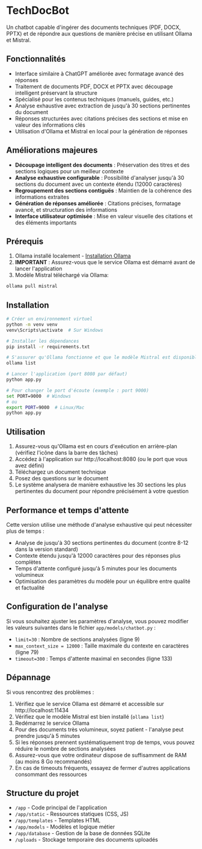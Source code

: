 # TechDocBot

Un chatbot capable d'ingérer des documents techniques (PDF, DOCX, PPTX) et de répondre aux questions de manière précise en utilisant Ollama et Mistral.

## Fonctionnalités
- Interface similaire à ChatGPT améliorée avec formatage avancé des réponses
- Traitement de documents PDF, DOCX et PPTX avec découpage intelligent préservant la structure
- Spécialisé pour les contenus techniques (manuels, guides, etc.)
- Analyse exhaustive avec extraction de jusqu'à 30 sections pertinentes du document
- Réponses structurées avec citations précises des sections et mise en valeur des informations clés
- Utilisation d'Ollama et Mistral en local pour la génération de réponses

## Améliorations majeures
- **Découpage intelligent des documents** : Préservation des titres et des sections logiques pour un meilleur contexte
- **Analyse exhaustive configurable** : Possibilité d'analyser jusqu'à 30 sections du document avec un contexte étendu (12000 caractères)
- **Regroupement des sections contiguës** : Maintien de la cohérence des informations extraites
- **Génération de réponses améliorée** : Citations précises, formatage avancé, et structuration des informations
- **Interface utilisateur optimisée** : Mise en valeur visuelle des citations et des éléments importants

## Prérequis
1. Ollama installé localement - [Installation Ollama](https://ollama.com)
2. **IMPORTANT** : Assurez-vous que le service Ollama est démarré avant de lancer l'application
3. Modèle Mistral téléchargé via Ollama:
```bash
ollama pull mistral
```

## Installation

```bash
# Créer un environnement virtuel
python -m venv venv
venv\Scripts\activate  # Sur Windows

# Installer les dépendances
pip install -r requirements.txt

# S'assurer qu'Ollama fonctionne et que le modèle Mistral est disponible
ollama list

# Lancer l'application (port 8080 par défaut)
python app.py

# Pour changer le port d'écoute (exemple : port 9000)
set PORT=9000  # Windows
# ou
export PORT=9000  # Linux/Mac
python app.py
```

## Utilisation
1. Assurez-vous qu'Ollama est en cours d'exécution en arrière-plan (vérifiez l'icône dans la barre des tâches)
2. Accédez à l'application sur http://localhost:8080 (ou le port que vous avez défini)
3. Téléchargez un document technique
4. Posez des questions sur le document
5. Le système analysera de manière exhaustive les 30 sections les plus pertinentes du document pour répondre précisément à votre question

## Performance et temps d'attente
Cette version utilise une méthode d'analyse exhaustive qui peut nécessiter plus de temps :
- Analyse de jusqu'à 30 sections pertinentes du document (contre 8-12 dans la version standard)
- Contexte étendu jusqu'à 12000 caractères pour des réponses plus complètes
- Temps d'attente configuré jusqu'à 5 minutes pour les documents volumineux
- Optimisation des paramètres du modèle pour un équilibre entre qualité et factualité

## Configuration de l'analyse
Si vous souhaitez ajuster les paramètres d'analyse, vous pouvez modifier les valeurs suivantes dans le fichier `app/models/chatbot.py` :
- `limit=30` : Nombre de sections analysées (ligne 9)
- `max_context_size = 12000` : Taille maximale du contexte en caractères (ligne 79)
- `timeout=300` : Temps d'attente maximal en secondes (ligne 133)

## Dépannage
Si vous rencontrez des problèmes :
1. Vérifiez que le service Ollama est démarré et accessible sur http://localhost:11434
2. Vérifiez que le modèle Mistral est bien installé (`ollama list`)
3. Redémarrez le service Ollama
4. Pour des documents très volumineux, soyez patient - l'analyse peut prendre jusqu'à 5 minutes
5. Si les réponses prennent systématiquement trop de temps, vous pouvez réduire le nombre de sections analysées
6. Assurez-vous que votre ordinateur dispose de suffisamment de RAM (au moins 8 Go recommandés)
7. En cas de timeouts fréquents, essayez de fermer d'autres applications consommant des ressources

## Structure du projet
- `/app` - Code principal de l'application
- `/app/static` - Ressources statiques (CSS, JS)
- `/app/templates` - Templates HTML
- `/app/models` - Modèles et logique métier
- `/app/database` - Gestion de la base de données SQLite
- `/uploads` - Stockage temporaire des documents uploadés 